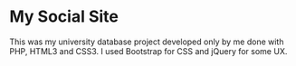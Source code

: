 # My Social Site

This was my university database project developed only by me done with PHP, HTML3 and CSS3.
I used Bootstrap for CSS and jQuery for some UX.
